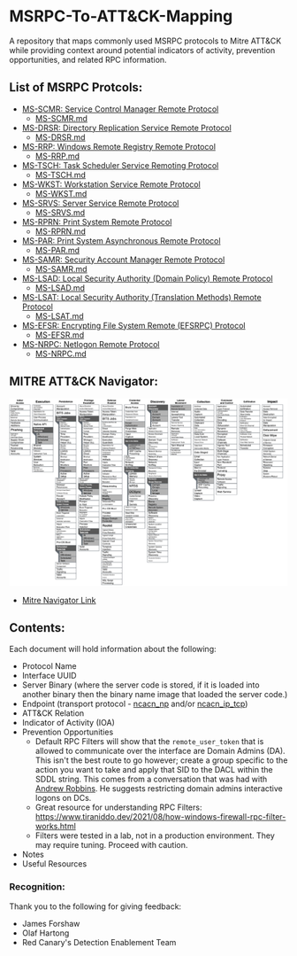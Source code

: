 # MSRPC-To-ATT&CK-Mapping
A repository that maps commonly used MSRPC protocols to Mitre ATT&CK while providing context around potential indicators of activity, prevention opportunities, and related RPC information. 

## List of MSRPC Protcols: 
* [MS-SCMR: Service Control Manager Remote Protocol](https://docs.microsoft.com/en-us/openspecs/windows_protocols/ms-scmr/d5bd5712-fa64-44bf-9433-3651f6a5ce97)
  * [MS-SCMR.md](./documents/MS-SCMR.md)
* [MS-DRSR: Directory Replication Service Remote Protocol](https://docs.microsoft.com/en-us/openspecs/windows_protocols/ms-drsr/06205d97-30da-4fdc-a276-3fd831b272e0)
  * [MS-DRSR.md](./documents/MS-DRSR.md)
* [MS-RRP: Windows Remote Registry Remote Protocol](https://docs.microsoft.com/en-us/openspecs/windows_protocols/ms-rrp/0fa3191d-bb79-490a-81bd-54c2601b7a78)
  * [MS-RRP.md](./documents/MS-RRP.md)
* [MS-TSCH: Task Scheduler Service Remoting Protocol](https://docs.microsoft.com/en-us/openspecs/windows_protocols/ms-tsch/d1058a28-7e02-4948-8b8d-4a347fa64931)
  * [MS-TSCH.md](./documents/MS-TSCH.md)
* [MS-WKST: Workstation Service Remote Protocol](https://docs.microsoft.com/en-us/openspecs/windows_protocols/ms-wkst/5bb08058-bc36-4d3c-abeb-b132228281b7)
  * [MS-WKST.md](./documents/MS-WKST.md)
* [MS-SRVS: Server Service Remote Protocol](https://docs.microsoft.com/en-us/openspecs/windows_protocols/ms-srvs/accf23b0-0f57-441c-9185-43041f1b0ee9)
  * [MS-SRVS.md](./documents/MS-SRVS.md)
* [MS-RPRN: Print System Remote Protocol](https://docs.microsoft.com/en-us/openspecs/windows_protocols/ms-rprn/d42db7d5-f141-4466-8f47-0a4be14e2fc1)
  * [MS-RPRN.md](./documents/MS-RPRN-PAR.md)
* [MS-PAR: Print System Asynchronous Remote Protocol](https://docs.microsoft.com/en-us/openspecs/windows_protocols/ms-par/695e3f9a-f83f-479a-82d9-ba260497c2d0)
  * [MS-PAR.md](./documents/MS-RPRN-PAR.md)
* [MS-SAMR: Security Account Manager Remote Protocol](https://docs.microsoft.com/en-us/openspecs/windows_protocols/ms-par/695e3f9a-f83f-479a-82d9-ba260497c2d0)
  * [MS-SAMR.md](./documents/MS-SAMR.md)
* [MS-LSAD: Local Security Authority (Domain Policy) Remote Protocol](https://docs.microsoft.com/en-us/openspecs/windows_protocols/ms-lsad/1b5471ef-4c33-4a91-b079-dfcbb82f05cc)
  * [MS-LSAD.md](./documents/MS-LSAD-LSAT.md)
* [MS-LSAT: Local Security Authority (Translation Methods) Remote Protocol](https://docs.microsoft.com/en-us/openspecs/windows_protocols/ms-lsat/1ba21e6f-d8a9-462c-9153-4375f2020894)
  * [MS-LSAT.md](./documents/MS-LSAD-LSAT.md)
* [MS-EFSR: Encrypting File System Remote (EFSRPC) Protocol](https://docs.microsoft.com/en-us/openspecs/windows_protocols/ms-efsr/08796ba8-01c8-4872-9221-1000ec2eff31)
  * [MS-EFSR.md](./documents/MS-EFSR.md)
* [MS-NRPC: Netlogon Remote Protocol](https://docs.microsoft.com/en-us/openspecs/windows_protocols/ms-nrpc/19896c1c-7e64-419b-a759-a9dc5662a780)
  * [MS-NRPC.md](./documents/MS-NRPC.md)

## MITRE ATT&CK Navigator: 
![](./images/RPC-to-Technique-Mapping.png)

* [Mitre Navigator Link](https://mitre-attack.github.io/attack-navigator/#layerURL=https%3A%2F%2Fgist.githubusercontent.com%2Fjsecurity101%2Ffd45241a8a809ec02e335e02f4220fa7%2Fraw%2Fef6751e70c6d0e7e15ed7cc7cc2dfa082fe82270%2Frpc-mapping.json)


## Contents: 
Each document will hold information about the following: 
* Protocol Name
* Interface UUID
* Server Binary (where the server code is stored, if it is loaded into another binary then the binary name image that loaded the server code.)
* Endpoint (transport protocol - [ncacn_np](https://docs.microsoft.com/en-us/openspecs/windows_protocols/ms-rpce/7063c7bd-b48b-42e7-9154-3c2ec4113c0d) and/or [ncacn_ip_tcp](https://docs.microsoft.com/en-us/openspecs/windows_protocols/ms-rpce/95fbfb56-d67a-47df-900c-e263d6031f22))
* ATT&CK Relation
* Indicator of Activity (IOA)
* Prevention Opportunities
  * Default RPC Filters will show that the `remote_user_token` that is allowed to communicate over the interface are Domain Admins (DA). This isn't the best route to go however; create a group specific to the action you want to take and apply that SID to the DACL within the SDDL string. This comes from a conversation that was had with [Andrew Robbins](https://twitter.com/_wald0). He suggests restricting domain admins interactive logons on DCs.
  * Great resource for understanding RPC Filters: https://www.tiraniddo.dev/2021/08/how-windows-firewall-rpc-filter-works.html
  * Filters were tested in a lab, not in a production environment. They may require tuning. Proceed with caution. 
* Notes
* Useful Resources


### Recognition: 

Thank you to the following for giving feedback: 
* James Forshaw
* Olaf Hartong
* Red Canary's Detection Enablement Team


